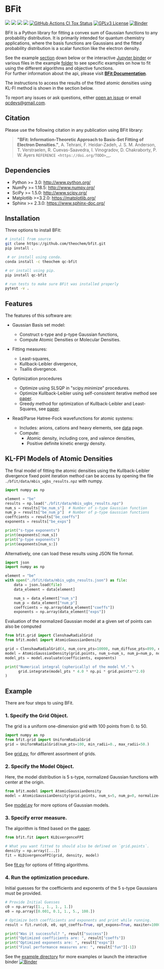 BFit
====
<a href='https://docs.python.org/3.6/'><img src='https://img.shields.io/badge/python-3.6-blue.svg'></a>
<a href='https://docs.python.org/3.7/'><img src='https://img.shields.io/badge/python-3.7-blue.svg'></a>
<a href='https://docs.python.org/3.8/'><img src='https://img.shields.io/badge/python-3.8-blue.svg'></a>
<a href='https://docs.python.org/3.9/'><img src='https://img.shields.io/badge/python-3.9-blue.svg'></a>
[![GitHub Actions CI Tox Status](https://github.com/theochem/bfit/actions/workflows/ci_tox.yml/badge.svg?branch=master)](https://github.com/theochem/bfit/actions/workflows/ci_tox.yml)
[![GPLv3 License](https://img.shields.io/badge/License-GPL%20v3-yellow.svg)](https://opensource.org/licenses/)
[![Binder](https://mybinder.org/badge_logo.svg)](https://mybinder.org/v2/gh/theochem/bfit/master?labpath=%2Fexamples%2F)

BFit is a Python library for fitting a convex sum of Gaussian functions to any
probability distribution. It is primarily intended for quantum chemistry applications, where the
basis functions are Gaussians and the fitted probability distribution is a scalar function like
the electron density.

See the example [section](#kl-fpi-models-of-atomic-densities) down below or the interactive
[Jupyter binder](https://mybinder.org/v2/gh/theochem/bfit/master?labpath=%2Fexamples%2)
or various files in the example [folder](https://github.com/theochem/BFit/tree/master/examples)
to see specific examples on how to fit using the different algorithms and objective
functions.  
For further information about the api, please visit
[**BFit Documentation**](https://bfit.qcdevs.org/). 

The instructions to access the results of the fitted atomic densities using KL-FI method is
shown in the section below.

To report any issues or ask questions, either [open an issue](
https://github.com/theochem/bfit/issues/new) or email [qcdevs@gmail.com]().


Citation
--------
Please use the following citation in any publication using BFit library:

> **"BFit: Information-Theoretic Approach to Basis-Set Fitting of Electron Densities."**,
> A. Tehrani, F. Heidar-Zadeh, J. S. M. Anderson, T. Verstraelen, R. Cuevas-Saavedra,
> I. Vinogradov, D. Chakraborty, P. W. Ayers
> `REFERENCE <https://doi.org/TODO>`__.


Dependencies
------------
* Python >= 3.0: http://www.python.org/
* NumPy >= 1.18.5: http://www.numpy.org/
* SciPy >= 1.5.0: http://www.scipy.org/
* Matplotlib >=3.2.0: https://matplotlib.org/
* Sphinx >= 2.3.0: https://www.sphinx-doc.org/



Installation
------------
Three options to install BFit:

```bash
# install from source
git clone https://github.com/theochem/bfit.git
pip install .

 # or install using conda.
conda install -c theochem qc-bfit

# or install using pip.
pip install qc-bfit

# run tests to make sure BFit was installed properly
pytest -v . 
```


Features
--------

The features of this software are:

* Gaussian Basis set model:
    * Construct s-type and p-type Gaussian functions,
    * Compute Atomic Densities or Molecular Densities. 

* Fitting measures:
    * Least-squares,
    * Kullback-Leibler divergence,
    * Tsallis divergence.

* Optimization procedures
    * Optimize using SLSQP in "scipy.minimize" procedures.
    * Optimize Kullback-Leibler using self-consistent iterative method see [paper](#citing).
    * Greedy method for optimization of Kullback-Leibler and Least-Squares, see [paper](#citing).

* Read/Parse Hatree-Fock wavefunctions for atomic systems:
  * Includes: anions, cations and heavy elements, see [data](data/README.md) page.
  * Compute:
    * Atomic density, including core, and valence densities,
    * Positive definite kinetic energy density.


KL-FPI Models of Atomic Densities 
------------------------------------------
The final model of fitting the atomic densities using the Kullback-Leibler divergence fixed point iteration method 
can be access by opening the file `./bfit/data/mbis_ugbs_results.npz` with numpy.
```python
import numpy as np

element = "be"
results = np.load("./bfit/data/mbis_ugbs_results.npz")
num_s = results["be_num_s"]  # Number of s-type Gaussian function
num_p = results["be_num_p"]  # Number of p-type Gaussian functions
coeffcients = results["be_coeffs"]
exponents = results["be_exps"]

print("s-type exponents")
print(exponents[:num_s])
print("p-type exponents")
print(exponents[num_s:])
```
Alternatively, one can load these results using JSON file format.
```python
import json
import numpy as np

element = "be"
with open("./bfit/data/mbis_ugbs_results.json") as file:
    data = json.load(file)
    data_element = data[element]

    num_s = data_element["num_s"]
    num_p = data_element["num_p"]
    coeffcients = np.array(data_element["coeffs"])
    exponents = np.array(data_element["exps"])
```

Evaluation of the normalized Gaussian model at a given set of points can also be computed
```python
from bfit.grid import ClenshawRadialGrid
from bfit.model import AtomicGaussianDensity

grid = ClenshawRadialGrid(4, num_core_pts=10000, num_diffuse_pts=899, extra_pts=[50, 75, 100])
model = AtomicGaussianDensity(grid.points, num_s=num_s, num_p=num_p, normalize=True)
model_pts = model.evaluate(coefficients, exponents)

print("Numerical integral (spherically) of the model %f." % 
      grid.integrate(model_pts * 4.0 * np.pi * grid.points**2.0)
)
```


## Example
There are four steps to using BFit.

### 1. Specify the Grid Object.
The grid is a uniform one-dimension grid with 100 points from 0. to 50.
```python
import numpy as np
from bfit.grid import UniformRadialGrid
grid = UniformRadialGrid(num_pts=100, min_radii=0., max_radii=50.)
```
See [grid.py](bfit/grid.py), for different assortment of grids.

### 2. Specify the Model Object.
Here, the model distribution is 5 s-type, normalized Gaussian functions with center at the origin.
```python
from bfit.model import AtomicGaussianDensity
model = AtomicGaussianDensity(grid.points, num_s=5, num_p=0, normalize=True)
```
See [model.py](bfit/model.py) for more options of Gaussian models.

### 3. Specify error measure.
The algorithm is fitted based on the [paper](#citing).

```python
from bfit.fit import KLDivergenceFPI

# What you want fitted to should also be defined on `grid.points`.
density = np.array([...])
fit = KLDivergenceFPI(grid, density, model)
```
See [fit.py](bfit/fit.py) for options of fitting algorithms.

### 4. Run the optimization procedure.
Initial guesses for the coefficients and exponents of the 5 s-type Gaussians must be provided.
```python
# Provide Initial Guesses
c0 = np.array([1., 1., 1., 1.])
e0 = np.array([0.001, 0.1, 1., 5., 100.])

# Optimize both coefficients and exponents and print while running.
result = fit.run(c0, e0, opt_coeffs=True, opt_expons=True, maxiter=1000, disp=True)

print("Was it successful? ", result["success"])
print("Optimized coefficients are: ", result["coeffs"])
print("Optimized exponents are: ", result["exps"])
print("Final performance measures are: ", result["fun"][-1])
```
See the [example directory](examples/) for more examples or launch the interactive binder 
[![Binder](https://mybinder.org/badge_logo.svg)](https://mybinder.org/v2/gh/theochem/bfit/master?labpath=%2Fexamples%2F)
